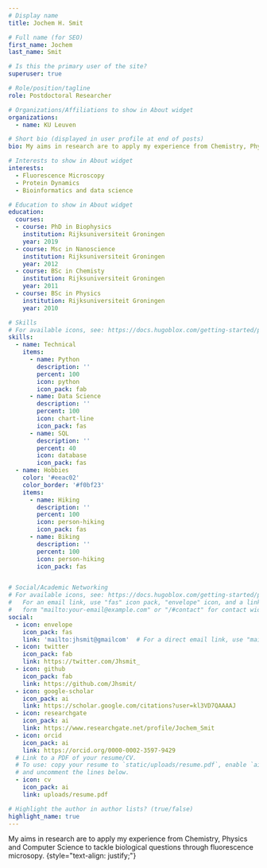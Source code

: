 ```yaml
---
# Display name
title: Jochem H. Smit

# Full name (for SEO)
first_name: Jochem
last_name: Smit

# Is this the primary user of the site?
superuser: true

# Role/position/tagline
role: Postdoctoral Researcher

# Organizations/Affiliations to show in About widget
organizations:
  - name: KU Leuven

# Short bio (displayed in user profile at end of posts)
bio: My aims in research are to apply my experience from Chemistry, Physics and Computer Science to tackle biological questions through fluorescence microsopy.

# Interests to show in About widget
interests:
  - Fluorescence Microscopy
  - Protein Dynamics
  - Bioinformatics and data science

# Education to show in About widget
education:
  courses:
  - course: PhD in Biophysics
    institution: Rijksuniversiteit Groningen
    year: 2019
  - course: Msc in Nanoscience
    institution: Rijksuniversiteit Groningen
    year: 2012
  - course: BSc in Chemisty
    institution: Rijksuniversiteit Groningen
    year: 2011
  - course: BSc in Physics
    institution: Rijksuniversiteit Groningen
    year: 2010

# Skills
# For available icons, see: https://docs.hugoblox.com/getting-started/page-builder/#icons
skills:
  - name: Technical
    items:
      - name: Python
        description: ''
        percent: 100
        icon: python
        icon_pack: fab
      - name: Data Science
        description: ''
        percent: 100
        icon: chart-line
        icon_pack: fas
      - name: SQL
        description: ''
        percent: 40
        icon: database
        icon_pack: fas
  - name: Hobbies
    color: '#eeac02'
    color_border: '#f0bf23'
    items:
      - name: Hiking
        description: ''
        percent: 100
        icon: person-hiking
        icon_pack: fas
      - name: Biking
        description: ''
        percent: 100
        icon: person-hiking
        icon_pack: fas


# Social/Academic Networking
# For available icons, see: https://docs.hugoblox.com/getting-started/page-builder/#icons
#   For an email link, use "fas" icon pack, "envelope" icon, and a link in the
#   form "mailto:your-email@example.com" or "/#contact" for contact widget.
social:
  - icon: envelope
    icon_pack: fas
    link: 'mailto:jhsmit@gmailcom'  # For a direct email link, use "mailto:test@example.org".
  - icon: twitter
    icon_pack: fab
    link: https://twitter.com/Jhsmit_
  - icon: github
    icon_pack: fab
    link: https://github.com/Jhsmit/
  - icon: google-scholar
    icon_pack: ai
    link: https://scholar.google.com/citations?user=kl3VD7QAAAAJ
  - icon: researchgate
    icon_pack: ai
    link: https://www.researchgate.net/profile/Jochem_Smit
  - icon: orcid
    icon_pack: ai
    link: https://orcid.org/0000-0002-3597-9429
  # Link to a PDF of your resume/CV.
  # To use: copy your resume to `static/uploads/resume.pdf`, enable `ai` icons in `params.yaml`,
  # and uncomment the lines below.
  - icon: cv
    icon_pack: ai
    link: uploads/resume.pdf

# Highlight the author in author lists? (true/false)
highlight_name: true
---
```


My aims in research are to apply my experience from Chemistry, Physics and Computer Science to tackle biological questions through fluorescence microsopy.
{style="text-align: justify;"}
